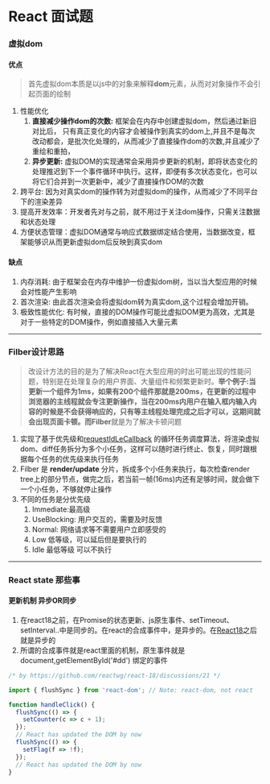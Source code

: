 # React 面试题

### 虚拟dom

#### 优点

 > 首先虚拟dom本质是以js中的对象来解释**dom**元素，从而对对象操作不会引起页面的绘制  

 1. 性能优化
       1. **直接减少操作dom的次数:** 框架会在内存中创建虚拟dom，然后通过新旧对比后，  只有真正变化的内容才会被操作到真实的dom上,并且不是每次改动都会，是批次化处理的，从而减少了直接操作dom的次数,并且减少了重绘和重拍，
       2. **异步更新:** 虚拟DOM的实现通常会采用异步更新的机制，即将状态变化的处理推迟到下一个事件循环中执行。这样，即便有多次状态变化，也可以将它们合并到一次更新中，减少了直接操作DOM的次数
 2. 跨平台: 因为对真实dom的操作转为对虚拟dom的操作，从而减少了不同平台下的渲染差异
 3. 提高开发效率：开发者先对与之前，就不用过于关注dom操作，只需关注数据和状态处理
 4. 方便状态管理：虚拟DOM通常与响应式数据绑定结合使用，当数据改变，框架能够识从而更新虚拟dom后反映到真实dom

#### 缺点

  1. 内存消耗: 由于框架会在内存中维护一份虚拟dom树，当以当大型应用的时候会对性能产生影响
  2. 首次渲染: 由此首次渲染会将虚拟dom转为真实dom,这个过程会增加开销。
  3. 极致性能优化: 有时候，直接的DOM操作可能比虚拟DOM更为高效，尤其是对于一些特定的DOM操作，例如直接插入大量元素

***

### Filber设计思路

> 改设计方法的目的是为了解决React在大型应用的时出可能出现的性能问题，特别是在处理复杂的用户界面、大量组件和频繁更新时。**举个例子:**当更新一个组件为1ms，如果有200个组件那就是200ms，在更新的过程中浏览器的主线程就会专注更新操作，当在200ms内用户在输入框内输入内容的时候是不会获得响应的，只有等主线程处理完成之后才可以，这期间就会出现页面卡顿。而**Filber**就是为了解决卡顿问题

  1. 实现了基于优先级和[requestIdLeCallback](https://developer.mozilla.org/zh-CN/docs/Web/API/Window/requestIdleCallback) 的循环任务调度算法，将渲染虚拟dom、diff任务拆分为多个小任务，这样可以随时进行终止、恢复，同时跟根据每个任务的优先级来执行任务
  2. Filber 是 **render/update** 分片，拆成多个小任务来执行，每次检查render tree上的部分节点，做完之后，若当前一帧(16ms)内还有足够时间，就会做下一个小任务，不够就停止操作
  3. 不同的任务是分优先级
     1. Immediate:最高级
     2. UseBlocking: 用户交互的，需要及时反馈
     3. Normal: 网络请求等不需要用户立即感受的
     4. Low 低等级，可以延后但是要执行的
     5. Idle 最低等级 可以不执行

***

### React state 那些事

#### 更新机制 异步OR同步

   1. 在react18之前，在Promise的状态更新、js原生事件、setTimeout、setInterval..中是同步的。在react的合成事件中，是异步的。在[React18](https://github.com/reactwg/react-18/discussions/21)之后就是异步的
   2. 所谓的合成事件就是react里面的机制，原生事件就是 document,getElementById('#dd') 绑定的事件

```javascript
/* by https://github.com/reactwg/react-18/discussions/21 */

import { flushSync } from 'react-dom'; // Note: react-dom, not react

function handleClick() {
  flushSync(() => {
    setCounter(c => c + 1);
  });
  // React has updated the DOM by now
  flushSync(() => {
    setFlag(f => !f);
  });
  // React has updated the DOM by now
}
```
